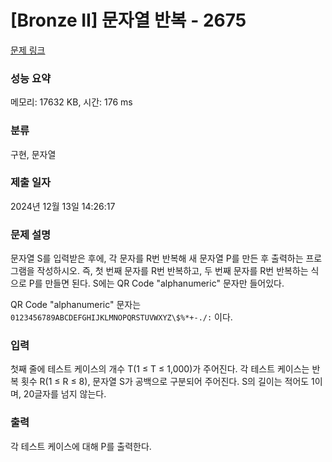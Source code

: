 # [Bronze II] 문자열 반복 - 2675 

[문제 링크](https://www.acmicpc.net/problem/2675) 

### 성능 요약

메모리: 17632 KB, 시간: 176 ms

### 분류

구현, 문자열

### 제출 일자

2024년 12월 13일 14:26:17

### 문제 설명

<p>문자열 S를 입력받은 후에, 각 문자를 R번 반복해 새 문자열 P를 만든 후 출력하는 프로그램을 작성하시오. 즉, 첫 번째 문자를 R번 반복하고, 두 번째 문자를 R번 반복하는 식으로 P를 만들면 된다. S에는 QR Code "alphanumeric" 문자만 들어있다.</p>

<p>QR Code "alphanumeric" 문자는 <code>0123456789ABCDEFGHIJKLMNOPQRSTUVWXYZ\$%*+-./:</code> 이다.</p>

### 입력 

 <p>첫째 줄에 테스트 케이스의 개수 T(1 ≤ T ≤ 1,000)가 주어진다. 각 테스트 케이스는 반복 횟수 R(1 ≤ R ≤ 8), 문자열 S가 공백으로 구분되어 주어진다. S의 길이는 적어도 1이며, 20글자를 넘지 않는다. </p>

### 출력 

 <p>각 테스트 케이스에 대해 P를 출력한다.</p>

